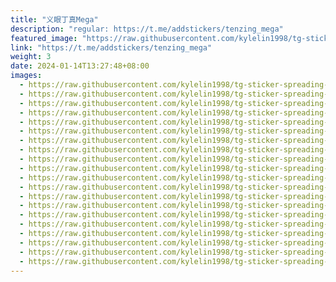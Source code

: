```yaml
---
title: "义眼丁真Mega"
description: "regular: https://t.me/addstickers/tenzing_mega"
featured_image: "https://raw.githubusercontent.com/kylelin1998/tg-sticker-spreading-worldwide-images/main/img/e60ddf16-f103-45dd-b2c8-8510108c0bb9.jpg"
link: "https://t.me/addstickers/tenzing_mega"
weight: 3
date: 2024-01-14T13:27:48+08:00
images:
  - https://raw.githubusercontent.com/kylelin1998/tg-sticker-spreading-worldwide-images/main/img/e60ddf16-f103-45dd-b2c8-8510108c0bb9.jpg
  - https://raw.githubusercontent.com/kylelin1998/tg-sticker-spreading-worldwide-images/main/img/f2d868b3-f505-49dc-9aa7-91f74f58cf19.jpg
  - https://raw.githubusercontent.com/kylelin1998/tg-sticker-spreading-worldwide-images/main/img/9161b150-ef75-4236-8c7e-905cf1b1a9fb.jpg
  - https://raw.githubusercontent.com/kylelin1998/tg-sticker-spreading-worldwide-images/main/img/de9da3f6-fbac-4646-84d7-911b85d4cc14.jpg
  - https://raw.githubusercontent.com/kylelin1998/tg-sticker-spreading-worldwide-images/main/img/a0928a06-943d-4e4f-9d1f-6294a45409c1.jpg
  - https://raw.githubusercontent.com/kylelin1998/tg-sticker-spreading-worldwide-images/main/img/3fb160e9-10d0-4dc7-892a-1f933d566716.jpg
  - https://raw.githubusercontent.com/kylelin1998/tg-sticker-spreading-worldwide-images/main/img/59d9d8b2-16e7-4afe-aced-8771852846f8.jpg
  - https://raw.githubusercontent.com/kylelin1998/tg-sticker-spreading-worldwide-images/main/img/05a3c73c-aa98-4d9d-873b-57916eec0ae8.jpg
  - https://raw.githubusercontent.com/kylelin1998/tg-sticker-spreading-worldwide-images/main/img/baeeb813-d0db-4fa5-ad4d-e9554d678c68.jpg
  - https://raw.githubusercontent.com/kylelin1998/tg-sticker-spreading-worldwide-images/main/img/cea9c905-96ec-492a-b083-0e9590c0d146.jpg
  - https://raw.githubusercontent.com/kylelin1998/tg-sticker-spreading-worldwide-images/main/img/ea43d654-215b-4fcd-9688-c84af46177ef.jpg
  - https://raw.githubusercontent.com/kylelin1998/tg-sticker-spreading-worldwide-images/main/img/69383ade-cf2d-45be-971f-2a196470ac37.jpg
  - https://raw.githubusercontent.com/kylelin1998/tg-sticker-spreading-worldwide-images/main/img/a3029c8b-ce4d-4dd6-84ce-fd57ce14005b.jpg
  - https://raw.githubusercontent.com/kylelin1998/tg-sticker-spreading-worldwide-images/main/img/1b393e00-d9c7-47bf-bb4d-4855d63fe9e9.jpg
  - https://raw.githubusercontent.com/kylelin1998/tg-sticker-spreading-worldwide-images/main/img/b2bbfa99-94a3-4bef-a064-098fd28fd948.jpg
  - https://raw.githubusercontent.com/kylelin1998/tg-sticker-spreading-worldwide-images/main/img/91d2184f-e47a-45cd-88a5-83d9197c89e7.jpg
  - https://raw.githubusercontent.com/kylelin1998/tg-sticker-spreading-worldwide-images/main/img/40e99a72-be12-474e-afb3-b0c8b48151c0.jpg
  - https://raw.githubusercontent.com/kylelin1998/tg-sticker-spreading-worldwide-images/main/img/456214b5-9bcd-40a1-aac5-def8bdb6939b.jpg
  - https://raw.githubusercontent.com/kylelin1998/tg-sticker-spreading-worldwide-images/main/img/5931cf52-85d5-4a73-b865-46dcc80fd7aa.jpg
  - https://raw.githubusercontent.com/kylelin1998/tg-sticker-spreading-worldwide-images/main/img/25c43349-9882-4ad8-8920-67cc7b80830f.jpg
---
```

